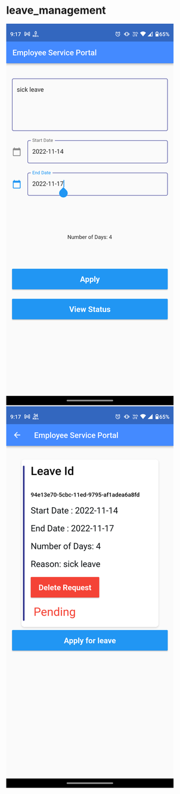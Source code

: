 # leave_management
 
![Alt text](Screenshot_20221105-091730.png?raw=true "App Screenshot 1")
![Alt text](Screenshot_20221105-091740.png?raw=true "App Screenshot 2")
